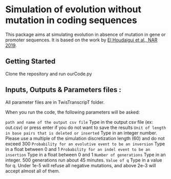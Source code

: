 # Simulation of evolution without mutation in coding sequences

This package aims at simulating evolution in absence of mutation in gene or promoter sequences. It is based on the work by [El Houdaigui et al., NAR 2019](https://doi.org/10.1093/nar/gkz300). 

## Getting Started

Clone the repository and run ourCode.py

## Inputs, Outputs & Parameters files :

All parameter files are in TwisTranscripT folder. 

When you run the code, the following parameters will be asked:

`path and name of the output csv file` Type in the output csv file (ex: out.csv) or press enter if you do not want to save the results
`Unit of length in base pairs that is deleted or inserted` Type in an integer number. Please use a multiple of the simulation discretization length (60) and do not exceed 300
`Probability for an evolutive event to be an inversion` Type in a float between 0 and 1
`Probability for an indel event to be an insertion` Type in a float between 0 and 1
`Number of generations` Type in an integer. 500 generations run about 45 minutes.
`Value of q` Type in a value for q. Under 1e-5 will refuse all negative mutations, and above 2e-3 will accept almost all of them.
